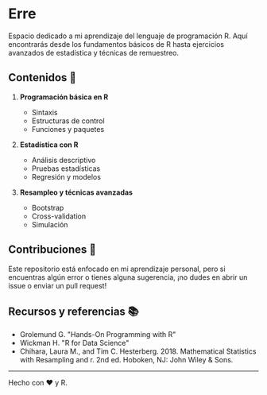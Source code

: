 # Erre



Espacio dedicado a mi aprendizaje del lenguaje de programación R. Aquí encontrarás desde los fundamentos básicos de R hasta ejercicios avanzados de estadística y técnicas de remuestreo.

## Contenidos 📜

1. **Programación básica en R**
    - Sintaxis
    - Estructuras de control
    - Funciones y paquetes

2. **Estadística con R**
    - Análisis descriptivo
    - Pruebas estadísticas
    - Regresión y modelos

3. **Resampleo y técnicas avanzadas**
    - Bootstrap
    - Cross-validation
    - Simulación

## Contribuciones 🌟

Este repositorio está enfocado en mi aprendizaje personal, pero si 
encuentras algún error o tienes alguna sugerencia, ¡no dudes en abrir un 
issue o enviar un pull request!

## Recursos y referencias 📚
- Grolemund G. "Hands-On Programming with R"
- Wickman  H. "R for Data Science"
- Chihara, Laura M., and Tim C. Hesterberg. 2018. Mathematical Statistics with Resampling and r. 2nd ed. Hoboken, NJ: John Wiley & Sons.
---

Hecho con ❤️ y R.

